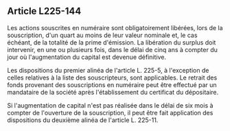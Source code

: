 Article L225-144
----
Les actions souscrites en numéraire sont obligatoirement libérées, lors de la
souscription, d'un quart au moins de leur valeur nominale et, le cas échéant, de
la totalité de la prime d'émission. La libération du surplus doit intervenir, en
une ou plusieurs fois, dans le délai de cinq ans à compter du jour où
l'augmentation du capital est devenue définitive.

Les dispositions du premier alinéa de l'article L. 225-5, à l'exception de
celles relatives à la liste des souscripteurs, sont applicables. Le retrait des
fonds provenant des souscriptions en numéraire peut être effectué par un
mandataire de la société après l'établissement du certificat du dépositaire.

Si l'augmentation de capital n'est pas réalisée dans le délai de six mois à
compter de l'ouverture de la souscription, il peut être fait application des
dispositions du deuxième alinéa de l'article L. 225-11.
